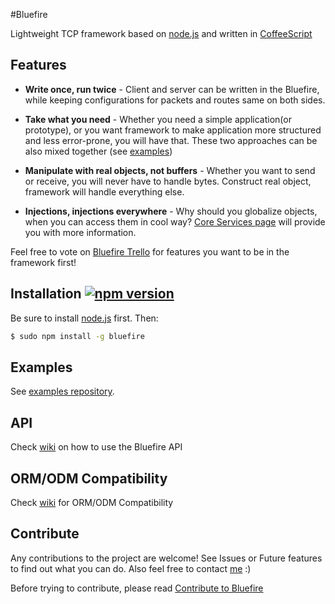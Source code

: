 #Bluefire

Lightweight TCP framework based on [node.js](http://nodejs.org/) and written in [CoffeeScript](http://coffeescript.org/)

## Features

- **Write once, run twice** - Client and server can be written in the Bluefire, while keeping configurations for packets and routes same on both sides.

- **Take what you need** - Whether you need a simple application(or prototype), or you want framework to make application more structured and less error-prone, you will have that. These two approaches can be also mixed together (see [examples](https://github.com/Gelidus/bluefire-examples))

- **Manipulate with real objects, not buffers** - Whether you want to send or receive, you will never have to handle bytes. Construct real object, framework will handle everything else.

- **Injections, injections everywhere** - Why should you globalize objects, when you can access them in cool way? [Core Services page](https://github.com/Gelidus/bluefire/wiki/Core-services) will provide you with more information.

Feel free to vote on [Bluefire Trello](https://trello.com/b/tltmSctv/bluefire) for features you want to be in the framework first!

## Installation [![npm version](https://badge.fury.io/js/bluefire.svg)](http://badge.fury.io/js/bluefire)

Be sure to install [node.js](http://nodejs.org/) first. Then:
```sh
$ sudo npm install -g bluefire
```

## Examples

See [examples repository](https://github.com/Gelidus/bluefire-examples).

## API

Check [wiki](https://github.com/Gelidus/bluefire/wiki) on how to use the Bluefire API 

## ORM/ODM Compatibility

Check [wiki](https://github.com/Gelidus/bluefire/wiki/ORM-ODM-Compatibility) for ORM/ODM Compatibility

## Contribute

Any contributions to the project are welcome! See Issues or Future features to find out what you can do. Also feel free to contact [me](https://github.com/Gelidus) :)

Before trying to contribute, please read [Contribute to Bluefire](https://github.com/Gelidus/bluefire/wiki/Contribute-to-Bluefire)